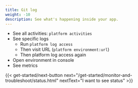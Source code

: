 ```yaml
---
title: Git log
weight: -10
description: See what's happening inside your app.
---
```


- See all activities: `platform activities`
- See specific logs
  - Run `platform log access`
  - Then visit URL (`platform environment:url`)
  - Then platform log access again
- Open environment in console
- See metrics

{{< get-started/next-button next="/get-started/monitor-and-troubleshoot/status.html" nextText="I want to see status" >}}
